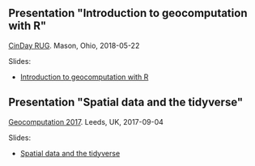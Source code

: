 ## Presentation "Introduction to geocomputation with R"
[CinDay RUG](https://www.meetup.com/CinDay-RUG/). Mason, Ohio, 2018-05-22

Slides:

- [Introduction to geocomputation with R](presentations/geocompr_cinday.html)

## Presentation "Spatial data and the tidyverse"
[Geocomputation 2017](www.geocomputation.org/2017). Leeds, UK, 2017-09-04

Slides:

- [Spatial data and the tidyverse](presentations/spatial-tidyverse.html)
